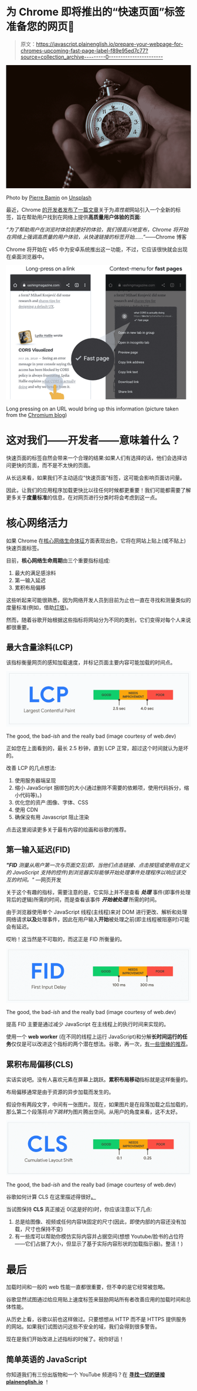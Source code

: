 # 为 Chrome 即将推出的“快速页面”标签准备您的网页🚀

> 原文：<https://javascript.plainenglish.io/prepare-your-webpage-for-chromes-upcoming-fast-page-label-f89e95ed7c77?source=collection_archive---------0----------------------->

![](img/6e3e0e55833bbded88b1635f75919ea2.png)

Photo by [Pierre Bamin](https://unsplash.com/@bamin?utm_source=medium&utm_medium=referral) on [Unsplash](https://unsplash.com?utm_source=medium&utm_medium=referral)

最近，Chrome [的开发者发布了一篇文章](https://blog.chromium.org/2020/08/highlighting-great-user-experiences-on.html)关于为*高性能*网站引入一个全新的标签，旨在帮助用户找到在网络上提供**高质量用户体验的页面**:

*“为了帮助用户在浏览时体验到更好的体验，我们很高兴地宣布，Chrome 将开始在网络上强调高质量的用户体验，从快速链接的标签开始……”*——Chrome 博客

Chrome 将开始在 v85 中为安卓系统推出这一功能，不过，它应该很快就会出现在桌面浏览器中。

![](img/6d806d190a3a1ed5e6993b4288550b14.png)

Long pressing on an URL would bring up this information (picture taken from the [Chromium blog](https://blog.chromium.org/2020/08/highlighting-great-user-experiences-on.html))

# 这对我们——开发者——意味着什么？

快速页面的标签自然会带来一个合理的结果:如果人们有选择的话，他们会选择访问更快的页面，而不是不太快的页面。

从长远来看，如果我们不主动适应“快速页面”标签，这可能会影响页面访问量。

因此，让我们的应用程序加载更快比以往任何时候都更重要！我们可能都需要了解更多关于**度量标准**的信息，在对网页进行分类时将会考虑到这一点。

# 核心网络活力

如果 Chrome 在[核心网络生命体征](https://blog.chromium.org/2020/05/introducing-web-vitals-essential-metrics.html)方面表现出色，它将在网站上贴上(或不贴上)快速页面标签。

目前，**核心网络生命周期**由三个重要指标组成:

1.  最大的满足感涂料
2.  第一输入延迟
3.  累积布局偏移

这些听起来可能很熟悉，因为网络开发人员到目前为止也一直在寻找和测量类似的度量标准(例如，借助[灯塔](https://developers.google.com/web/tools/lighthouse))。

然而，随着谷歌开始根据这些指标将网站分为不同的类别，它们变得对每个人来说都很重要。

## 最大含量涂料(LCP)

该指标衡量网页的感知加载速度，并标记页面主要内容可能加载的时间点。

![](img/96420fed6b33c0d7f7d83cbe0b1d8bd8.png)

The good, the bad-*ish* and the really bad (image courtesy of web.dev)

正如您在上面看到的，最长 2.5 秒钟，直到 LCP 正常，超过这个时间就认为是坏的。

改善 LCP 的几点想法:

1.  使用服务器端呈现
2.  缩小 JavaScript 捆绑包的大小(通过删除不需要的依赖项，使用代码拆分，缩小代码等)。)
3.  优化您的资产:图像、字体、CSS
4.  使用 CDN
5.  确保没有用 Javascript 阻止渲染

点击这里阅读更多关于最有内容的绘画和谷歌的推荐。

## 第一输入延迟(FID)

***"FID*** *测量从用户第一次与页面交互(即，当他们点击链接、点击按钮或使用自定义的 JavaScript 支持的控件)到浏览器实际能够开始处理事件处理程序以响应该交互的时间。"* —网页开发

关于这个有趣的指标，需要注意的是，它实际上并不是查看 ***处理*** 事件(即事件处理背后的逻辑)所需的时间，而是查看该事件 ***开始被处理*** 所需的时间。

由于浏览器使用单个 JavaScript 线程(主线程)来对 DOM 进行更改、解析和处理网络请求**以及**处理事件，因此在用户输入**开始**被处理之前(即主线程被阻塞时)可能会有延迟。

哎哟！这当然是不可取的，而这正是 FID 所衡量的。

![](img/f96cc81afe364bb83ef1059afc2086b0.png)

The good, the bad-*ish* and the really bad (image courtesy of web.dev)

提高 FID 主要是通过减少 JavaScript 在主线程上的执行时间来实现的。

使用一个 **web worker** (在不同的线程上运行 JavaScript)和分解**长时间运行的任务**仅仅是可以改进这个指标的两个潜在想法。谷歌，再一次，[有一些很棒的推荐](https://web.dev/optimize-fid/)。

## 累积布局偏移(CLS)

实话实说吧。没有人喜欢元素在屏幕上跳跃。**累积布局移动**指标就是这样衡量的。

布局偏移通常是由于资源的异步加载而发生的。

假设你有两段文字，中间有一张图片。现在，如果图片是在段落加载之后加载的，那么第二个段落将*向下跳转*为图片腾出空间。从用户的角度来看，这不太好。

![](img/c756256aa8d1369a301778ef8a1910f6.png)

The good, the bad-*ish* and the really bad (image courtesy of web.dev)

谷歌如何计算 CLS 在这里描述得很好[。](https://web.dev/cls/)

当试图保持 **CLS** 真正接近 0(这是好的)时，你应该注意以下几点:

1.  总是给图像、视频或任何内容块固定的尺寸(因此，即使内部的内容还没有加载，尺寸也保持不变)
2.  有一些库可以帮助你模仿实际内容并占据空间(想想 Youtube/脸书的占位符——它们占据了大小，但显示了基于实际内容形状的加载指示器)。整洁！)

# 最后

加载时间和一般的 web 性能一直都很重要，但不幸的是它经常被忽略。

谷歌显然试图通过给应用贴上速度标签来鼓励网站所有者改善应用的加载时间和总体性能。

从历史上看，谷歌以前也这样做过。只要想想从 HTTP 而不是 HTTPS 提供服务的网站。如果我们试图访问这些不安全的域，我们会得到很多警告。

现在是我们开始改进上述指标的时候了。祝你好运！

## 简单英语的 JavaScript

你知道我们有三份出版物和一个 YouTube 频道吗？在 [**寻找一切的链接 plainenglish.io**](https://plainenglish.io/) ！